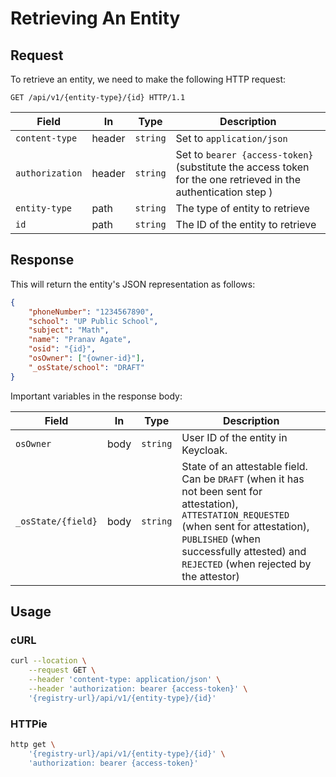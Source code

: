 # Retrieving An Entity

## Request

To retrieve an entity, we need to make the following HTTP request:

```http
GET /api/v1/{entity-type}/{id} HTTP/1.1
```

| Field           | In     | Type     | Description                                                                                                    |
| --------------- | ------ | -------- | -------------------------------------------------------------------------------------------------------------- |
| `content-type`  | header | `string` | Set to `application/json`                                                                                      |
| `authorization` | header | `string` | Set to `bearer {access-token}` (substitute the access token for the one retrieved in the authentication step ) |
| `entity-type`   | path   | `string` | The type of entity to retrieve                                                                                 |
| `id`            | path   | `string` | The ID of the entity to retrieve                                                                               |

## Response

This will return the entity's JSON representation as follows:

```json
{
	"phoneNumber": "1234567890",
	"school": "UP Public School",
	"subject": "Math",
	"name": "Pranav Agate",
	"osid": "{id}",
	"osOwner": ["{owner-id}"],
	"_osState/school": "DRAFT"
}
```

Important variables in the response body:

| Field              | In   | Type     | Description                                                                                                                                                                                                                            |
| ------------------ | ---- | -------- | -------------------------------------------------------------------------------------------------------------------------------------------------------------------------------------------------------------------------------------- |
| `osOwner`          | body | `string` | User ID of the entity in Keycloak.                                                                                                                                                                                                     |
| `_osState/{field}` | body | `string` | State of an attestable field. Can be `DRAFT` (when it has not been sent for attestation), `ATTESTATION_REQUESTED` (when sent for attestation), `PUBLISHED` (when successfully attested) and `REJECTED` (when rejected by the attestor) |

## Usage

### cURL

```sh
curl --location \
	--request GET \
	--header 'content-type: application/json' \
	--header 'authorization: bearer {access-token}' \
	'{registry-url}/api/v1/{entity-type}/{id}'
```

### HTTPie

```sh
http get \
	'{registry-url}/api/v1/{entity-type}/{id}' \
	'authorization: bearer {access-token}'
```
